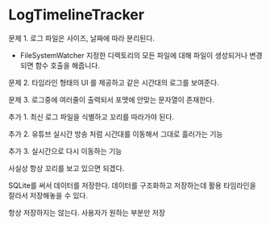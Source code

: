 # LogTimelineTracker



문제 1. 로그 파일은 사이즈, 날짜에 따라 분리된다.

- FileSystemWatcher 지정한 디렉토리의 모든 파일에 대해 파일이 생성되거나 변경되면 함수 호출을 해줍니다.

문제 2. 타임라인 형태의 UI 를 제공하고 같은 시간대의 로그를 보여준다. 

문제 3. 로그중에 여러줄이 출력되서 포맷에 안맞는 문자열이 존재한다.


추가 1. 최신 로그 파일을 식별하고 꼬리를 따라가야 된다.

추가 2. 유튜브 실시간 방송 처럼 시간대를 이동해서 그대로 흘러가는 기능

추가 3. 실시간으로 다시 이동하는 기능

사실상 항상 꼬리를 보고 있으면 되겠다.

SQLite를 써서 데이터를 저장한다. 데이터를 구조화하고 저장하는데 활용 타임라인을 잘라서 저장해놓을 수 있다.

항상 저장하지는 않는다. 사용자가 원하는 부분만 저장 
